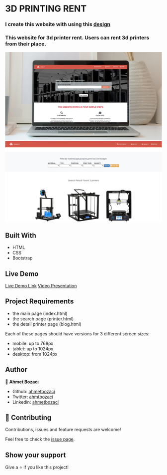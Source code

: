 # 3D PRINTING RENT

### I create this website with using this [design](https://www.behance.net/gallery/25563385/PatashuleKE)
### This website for 3d printer rent. Users can rent 3d printers from their place.

![screenshot](assets/images/screenshot.png)
![screenshot](assets/images/screenshot-2.png)
## Built With

- HTML
- CSS
- Bootstrap

## Live Demo

[Live Demo Link](https://ahmetbozaci.github.io/3D-Printer-Rent/)
[Video Presentation](https://www.loom.com/share/001ece445b254a46a5a6611e9a9d9b35)

## Project Requirements

- the main page (index.html)
- the search page (printer.html)
- the detail printer page (blog.html)

Each of these pages should have versions for 3 different screen sizes: 

- mobile: up to 768px
- tablet: up to 1024px
- desktop: from 1024px

## Author

👤 **Ahmet Bozacı**

- Github: [ahmetbozaci ](https://github.com/ahmetbozaci)
- Twitter: [ahmtbozaci](https://twitter.com/ahmtbozaci)
- Linkedin: [ahmetbozaci](https://www.linkedin.com/in/ahmetbozaci/)

## 🤝 Contributing

Contributions, issues and feature requests are welcome!

Feel free to check the  [issue page](../../issues).


## Show your support

Give a ⭐️ if you like this project!
